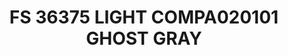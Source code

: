---
layout: product
title: "FS 36375 LIGHT COMPA020101 GHOST GRAY"
price: "300" 
desc: "Akrilna boja 17mL"
img_path: "/assets/img/A.MIG-0203.jpg"
brand: "AMMO"
available: false
special_offer: false
new: false
soon: false
cat: "020000"
subcat: "020100"
subsubcat: "020101"
sifra: "A.MIG-0203"
popular: true
---